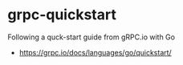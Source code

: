 # grpc-quickstart
Following a quck-start guide from gRPC.io with Go

- https://grpc.io/docs/languages/go/quickstart/